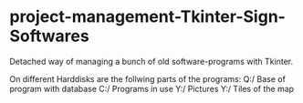# project-management-Tkinter-Sign-Softwares
Detached way of managing a bunch of old software-programs with Tkinter. 


On different Harddisks are the follwing parts of the programs:
	Q:/ Base of program with database
	C:/ Programs in use
	Y:/ Pictures
	Y:/ Tiles of the map

